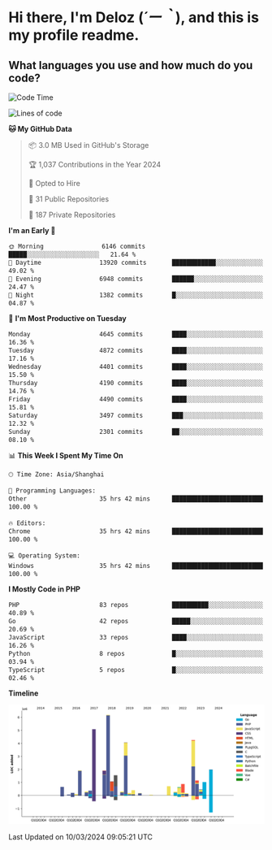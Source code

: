 # **Hi there, I'm Deloz (*´ー｀*), and this is my profile readme.**

## **What languages you use and how much do you code?**

<!--START_SECTION:waka-->
![Code Time](http://img.shields.io/badge/Code%20Time-3%2C433%20hrs%202%20mins-blue)

![Lines of code](https://img.shields.io/badge/From%20Hello%20World%20I%27ve%20Written-35.9%20million%20lines%20of%20code-blue)

**🐱 My GitHub Data** 

> 📦 3.0 MB Used in GitHub's Storage 
 > 
> 🏆 1,037 Contributions in the Year 2024
 > 
> 💼 Opted to Hire
 > 
> 📜 31 Public Repositories 
 > 
> 🔑 187 Private Repositories 
 > 
**I'm an Early 🐤** 

```text
🌞 Morning                6146 commits        █████░░░░░░░░░░░░░░░░░░░░   21.64 % 
🌆 Daytime                13920 commits       ████████████░░░░░░░░░░░░░   49.02 % 
🌃 Evening                6948 commits        ██████░░░░░░░░░░░░░░░░░░░   24.47 % 
🌙 Night                  1382 commits        █░░░░░░░░░░░░░░░░░░░░░░░░   04.87 % 
```
📅 **I'm Most Productive on Tuesday** 

```text
Monday                   4645 commits        ████░░░░░░░░░░░░░░░░░░░░░   16.36 % 
Tuesday                  4872 commits        ████░░░░░░░░░░░░░░░░░░░░░   17.16 % 
Wednesday                4401 commits        ████░░░░░░░░░░░░░░░░░░░░░   15.50 % 
Thursday                 4190 commits        ████░░░░░░░░░░░░░░░░░░░░░   14.76 % 
Friday                   4490 commits        ████░░░░░░░░░░░░░░░░░░░░░   15.81 % 
Saturday                 3497 commits        ███░░░░░░░░░░░░░░░░░░░░░░   12.32 % 
Sunday                   2301 commits        ██░░░░░░░░░░░░░░░░░░░░░░░   08.10 % 
```


📊 **This Week I Spent My Time On** 

```text
🕑︎ Time Zone: Asia/Shanghai

💬 Programming Languages: 
Other                    35 hrs 42 mins      █████████████████████████   100.00 % 

🔥 Editors: 
Chrome                   35 hrs 42 mins      █████████████████████████   100.00 % 

💻 Operating System: 
Windows                  35 hrs 42 mins      █████████████████████████   100.00 % 
```

**I Mostly Code in PHP** 

```text
PHP                      83 repos            ██████████░░░░░░░░░░░░░░░   40.89 % 
Go                       42 repos            █████░░░░░░░░░░░░░░░░░░░░   20.69 % 
JavaScript               33 repos            ████░░░░░░░░░░░░░░░░░░░░░   16.26 % 
Python                   8 repos             █░░░░░░░░░░░░░░░░░░░░░░░░   03.94 % 
TypeScript               5 repos             █░░░░░░░░░░░░░░░░░░░░░░░░   02.46 % 
```



**Timeline**

![Lines of Code chart](https://raw.githubusercontent.com/deloz/deloz/main/assets/bar_graph.png)


 Last Updated on 10/03/2024 09:05:21 UTC
<!--END_SECTION:waka-->
